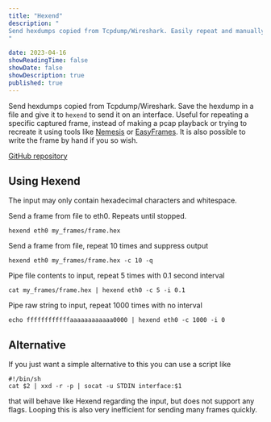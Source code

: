 ```yaml
---
title: "Hexend"
description: "
Send hexdumps copied from Tcpdump/Wireshark. Easily repeat and manually modify useful or problematic frames instead of relying on pcap playback.
"

date: 2023-04-16
showReadingTime: false
showDate: false
showDescription: true
published: true
---
```


Send hexdumps copied from Tcpdump/Wireshark. Save the hexdump in a file and
give it to `hexend` to send it on an interface. Useful for repeating a specific
captured frame, instead of making a pcap playback or trying to recreate it
using tools like [Nemesis](https://github.com/libnet/nemesis) or
[EasyFrames](https://github.com/microchip-ung/easyframes). It is also possible
to write the frame by hand if you so wish.


[GitHub repository](https://github.com/cappe987/hexend)


## Using Hexend
The input may only contain hexadecimal characters and whitespace.

Send a frame from file to eth0. Repeats until stopped.

```
hexend eth0 my_frames/frame.hex
```

Send a frame from file, repeat 10 times and suppress output

```
hexend eth0 my_frames/frame.hex -c 10 -q
```

Pipe file contents to input, repeat 5 times with 0.1 second interval

```
cat my_frames/frame.hex | hexend eth0 -c 5 -i 0.1
```

Pipe raw string to input, repeat 1000 times with no interval

```
echo ffffffffffffaaaaaaaaaaaa0000 | hexend eth0 -c 1000 -i 0
```


## Alternative
If you just want a simple alternative to this you can use a script like
```
#!/bin/sh
cat $2 | xxd -r -p | socat -u STDIN interface:$1
```
that will behave like Hexend regarding the input, but does not support any
flags. Looping this is also very inefficient for sending many frames quickly.
